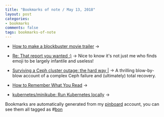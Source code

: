 ```yaml
---
title: "Bookmarks of note / May 13, 2018"
layout: post
categories:
- bookmarks
comments: false
tags: bookmarks-of-note
---
```

* [How to make a blockbuster movie trailer](http://kottke.org/17/08/how-to-make-a-blockbuster-movie-trailer)
&#8594; 

* [Re: That report you wanted :)](https://thehustle.co/emojis-in-email-are-unprofessional)
&#8594; Nice to know it's not just me who finds emoji to be largely infantile and useless!

* [Surviving a Ceph cluster outage: the hard way |](https://blog.noc.grnet.gr/2016/10/18/surviving-a-ceph-cluster-outage-the-hard-way/)
&#8594; A thrilling blow-by-blow account of a complex Ceph failure and (ultimately) total recovery.

* [How to Remember What You Read](https://www.farnamstreetblog.com/2017/10/how-to-remember-what-you-read/)
&#8594; 

* [kubernetes/minikube: Run Kubernetes locally](https://github.com/kubernetes/minikube#quickstart)
&#8594; 

Bookmarks are automatically generated from my [pinboard](https://pinboard.in) account, you can see them all tagged as #[bon](https://pinboard.in/u:funkypenguin/t:bon/)
